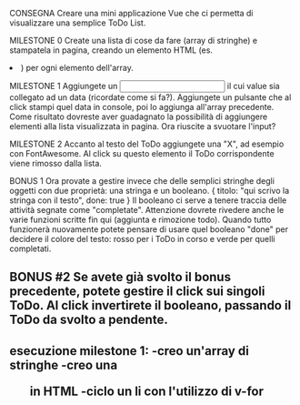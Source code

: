 CONSEGNA
Creare una mini applicazione Vue che ci permetta di visualizzare una semplice ToDo List.

 MILESTONE 0
Create una lista di cose da fare (array di stringhe) e stampatela in pagina, creando un elemento HTML (es. <li>) per ogni elemento dell'array.

 MILESTONE 1
Aggiungete un <input> il cui value sia collegato ad un data (ricordate come si fa?).
Aggiungete un pulsante che al click stampi quel data in console, poi lo aggiunga all'array precedente.
Come risultato dovreste aver guadagnato la possibilità di aggiungere elementi alla lista visualizzata in pagina.
Ora riuscite a svuotare l'input? 

 MILESTONE 2
Accanto al testo del ToDo aggiungete una "X", ad esempio con FontAwesome.
Al click su questo elemento il ToDo corrispondente viene rimosso dalla lista.

 BONUS 1
Ora provate a gestire invece che delle semplici stringhe degli oggetti con due proprietà: una stringa e un booleano.
{ titolo: "qui scrivo la stringa con il testo", done: true }
Il booleano ci serve a tenere traccia delle attività segnate come "completate".
Attenzione dovrete rivedere anche le varie funzioni scritte fin qui (aggiunta e rimozione todo).
Quando tutto funzionerà nuovamente potete pensare di usare quel booleano "done" per decidere il colore del testo: rosso per i ToDo in corso e verde per quelli completati.

 BONUS #2
Se avete già svolto il bonus precedente, potete gestire il click sui singoli ToDo. Al click invertirete il booleano, passando il ToDo da svolto a pendente.
--------------------------------------
esecuzione milestone 1:
-creo un'array di stringhe
-creo una <ul> in HTML
-ciclo un li con l'utilizzo di v-for
------------------------